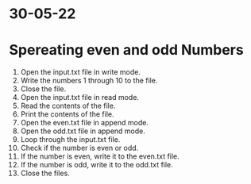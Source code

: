 # 30-05-22
# Spereating even and odd Numbers 
1. Open the input.txt file in write mode.
2. Write the numbers 1 through 10 to the file.
3. Close the file.
4. Open the input.txt file in read mode.
5. Read the contents of the file.
6. Print the contents of the file.
7. Open the even.txt file in append mode.
8. Open the odd.txt file in append mode.
9. Loop through the input.txt file.
10. Check if the number is even or odd.
11. If the number is even, write it to the even.txt file.
12. If the number is odd, write it to the odd.txt file.
13. Close the files.
